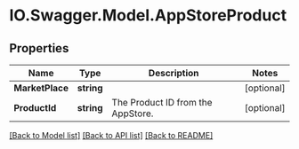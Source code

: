 # IO.Swagger.Model.AppStoreProduct
## Properties

Name | Type | Description | Notes
------------ | ------------- | ------------- | -------------
**MarketPlace** | **string** |  | [optional] 
**ProductId** | **string** | The Product ID from the AppStore. | [optional] 

[[Back to Model list]](../README.md#documentation-for-models) [[Back to API list]](../README.md#documentation-for-api-endpoints) [[Back to README]](../README.md)

